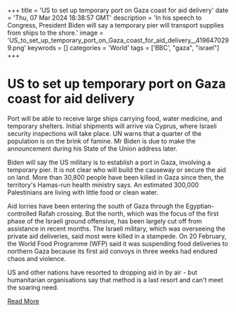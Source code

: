 +++
title = 'US to set up temporary port on Gaza coast for aid delivery'
date = 'Thu, 07 Mar 2024 18:38:57 GMT'
description = 'In his speech to Congress, President Biden will say a temporary pier will transport supplies from ships to the shore.'
image = 'US_to_set_up_temporary_port_on_Gaza_coast_for_aid_delivery__4196470299.png'
keywrods =  []
categories = 'World'
tags = ['BBC', "gaza", "israel"]
+++

# US to set up temporary port on Gaza coast for aid delivery

Port will be able to receive large ships carrying food, water medicine, and temporary shelters.
Initial shipments will arrive via Cyprus, where Israeli security inspections will take place.
UN warns that a quarter of the population is on the brink of famine.
Mr Biden is due to make the announcement during his State of the Union address later.

Biden will say the US military is to establish a port in Gaza, involving a temporary pier.
It is not clear who will build the causeway or secure the aid on land.
More than 30,800 people have been killed in Gaza since then, the territory<bb>'s Hamas-run health ministry says.
An estimated 300,000 Palestinians are living with little food or clean water.

Aid lorries have been entering the south of Gaza through the Egyptian-controlled Rafah crossing.
But the north, which was the focus of the first phase of the Israeli ground offensive, has been largely cut off from assistance in recent months.
The Israeli military, which was overseeing the private aid deliveries, said most were killed in a stampede.
On 20 February, the World Food Programme (WFP) said it was suspending food deliveries to northern Gaza because its first aid convoys in three weeks had endured chaos and violence.

US and other nations have resorted to dropping aid in by air - but humanitarian organisations say that method is a last resort and can<bb>'t meet the soaring need.


[Read More](https://www.bbc.co.uk/news/world-middle-east-68506356)
